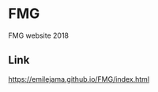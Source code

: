 # FMG
FMG website 2018

##  Link

<a href="https://emilejama.github.io/FMG/index.html">https://emilejama.github.io/FMG/index.html</a>
